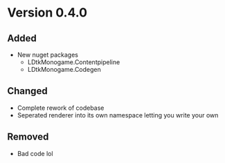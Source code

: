 # Version 0.4.0

## Added
-   New nuget packages
    -   LDtkMonogame.Contentpipeline
    -   LDtkMonogame.Codegen

## Changed
-   Complete rework of codebase
-   Seperated renderer into its own namespace letting you write your own

## Removed
-   Bad code lol
